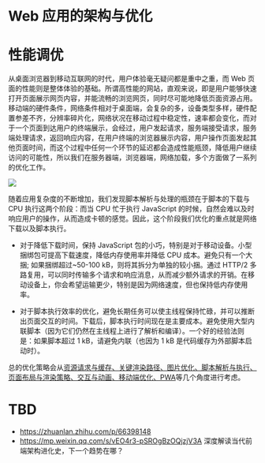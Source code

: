 # Web 应用的架构与优化

# 性能调优

从桌面浏览器到移动互联网的时代，用户体验毫无疑问都是重中之重，而 Web 页面的性能则是整体体验的基础。所谓高性能的网站，直观来说，即是用户能够快速打开页面展示网页内容，并能流畅的浏览网页，同时尽可能地降低页面资源占用。移动端的硬件条件，网络条件相对于桌面端，会复杂的多，设备类型多样，硬件配置参差不齐，分辨率碎片化，网络状况在移动过程中稳定性，速率都会变化，而对于一个页面到达用户的终端展示，会经过，用户发起请求，服务端接受请求，服务端处理请求，返回响应内容，在用户终端的浏览器展示内容，用户操作页面发起其他页面时间，而这个过程中任何一个环节的延迟都会造成性能瓶颈，降低用户继续访问的可能性，所以我们在服务器端，浏览器端，网络加载，多个方面做了一系列的优化工作。

![](https://i.postimg.cc/Hxsn6grJ/Web-Tuning-Web.png)

随着应用复杂度的不断增加，我们发现脚本解析与处理的瓶颈在于脚本的下载与 CPU 执行这两个阶段：而当 CPU 忙于执行 JavaScript 的时候，自然会难以及时响应用户的操作，从而造成卡顿的感觉。因此，这个阶段我们优化的重点就是网络下载以及脚本执行。

- 对于降低下载时间，保持 JavaScript 包的小巧，特别是对于移动设备。小型捆绑包可提高下载速度，降低内存使用率并降低 CPU 成本。避免只有一个大捆; 如果捆绑超过~50-100 kB，则将其拆分为单独的较小捆。通过 HTTP/2 多路复用，可以同时传输多个请求和响应消息，从而减少额外请求的开销。在移动设备上，你会希望运输更少，特别是因为网络速度，但也保持低内存使用率。

- 对于脚本执行效率的优化，避免长期任务可以使主线程保持忙碌，并可以推断出页面交互的时间。下载后，脚本执行时间现在是主要成本。避免使用大型内联脚本（因为它们仍然在主线程上进行了解析和编译）。一个好的经验法则是：如果脚本超过 1 kB，请避免内联（也因为 1 kB 是代码缓存为外部脚本启动时）。

总的优化策略会从[资源请求与缓存、关键渲染路径、图片优化、脚本解析与执行、页面布局与渲染策略、交互与动画、移动端优化、PWA]()等几个角度进行考虑。

# TBD

- https://zhuanlan.zhihu.com/p/66398148
- https://mp.weixin.qq.com/s/vEO4r3-pSROgBzOQjzjV3A 深度解读当代前端架构进化史，下一个趋势在哪？
